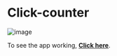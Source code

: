 # Click-counter

![image](https://user-images.githubusercontent.com/110575295/218793346-229a97aa-6ea9-4cc3-b728-a7b96c551c79.png)

 
 
 To see the app working, [**Click here**](http://localhost:3000/).
 

